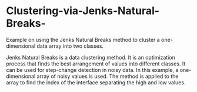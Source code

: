 # Clustering-via-Jenks-Natural-Breaks-
Example on using the Jenks Natural Breaks method to cluster a one-dimensional data array into two classes.

Jenks Natural Breaks is a data clustering method. It is an optimization process that finds the best arrangement of values into different classes. It can be used for step-change detection in noisy data. In this example, a one-dimensional array of noisy values is used. The method is applied to the array to find the index of the interface separating the high and low values.

